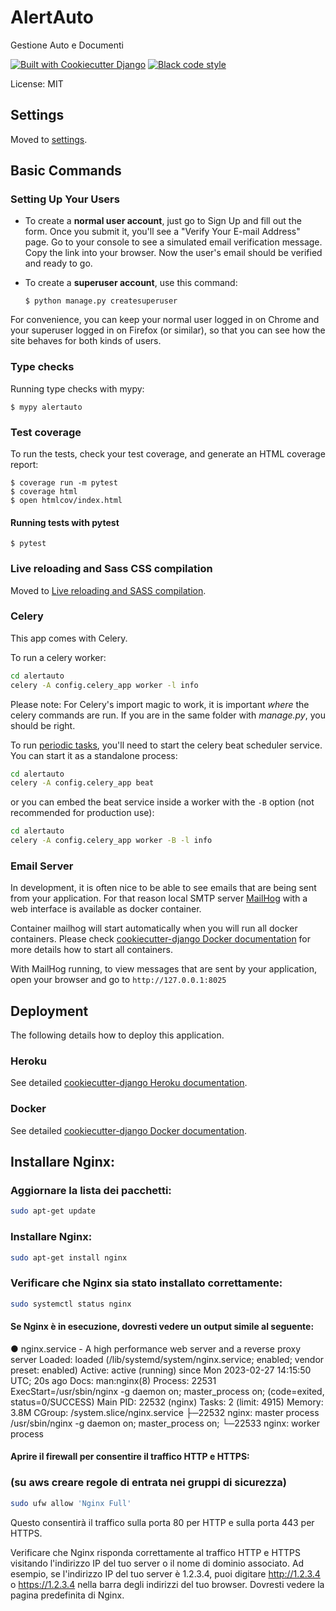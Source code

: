 # AlertAuto

Gestione Auto e Documenti

[![Built with Cookiecutter Django](https://img.shields.io/badge/built%20with-Cookiecutter%20Django-ff69b4.svg?logo=cookiecutter)](https://github.com/cookiecutter/cookiecutter-django/)
[![Black code style](https://img.shields.io/badge/code%20style-black-000000.svg)](https://github.com/ambv/black)

License: MIT

## Settings

Moved to [settings](http://cookiecutter-django.readthedocs.io/en/latest/settings.html).

## Basic Commands

### Setting Up Your Users

-   To create a **normal user account**, just go to Sign Up and fill out the form. Once you submit it, you'll see a "Verify Your E-mail Address" page. Go to your console to see a simulated email verification message. Copy the link into your browser. Now the user's email should be verified and ready to go.

-   To create a **superuser account**, use this command:

        $ python manage.py createsuperuser

For convenience, you can keep your normal user logged in on Chrome and your superuser logged in on Firefox (or similar), so that you can see how the site behaves for both kinds of users.

### Type checks

Running type checks with mypy:

    $ mypy alertauto

### Test coverage

To run the tests, check your test coverage, and generate an HTML coverage report:

    $ coverage run -m pytest
    $ coverage html
    $ open htmlcov/index.html

#### Running tests with pytest

    $ pytest

### Live reloading and Sass CSS compilation

Moved to [Live reloading and SASS compilation](https://cookiecutter-django.readthedocs.io/en/latest/developing-locally.html#sass-compilation-live-reloading).

### Celery

This app comes with Celery.

To run a celery worker:

``` bash
cd alertauto
celery -A config.celery_app worker -l info
```

Please note: For Celery's import magic to work, it is important *where* the celery commands are run. If you are in the same folder with *manage.py*, you should be right.

To run [periodic tasks](https://docs.celeryq.dev/en/stable/userguide/periodic-tasks.html), you'll need to start the celery beat scheduler service. You can start it as a standalone process:

``` bash
cd alertauto
celery -A config.celery_app beat
```

or you can embed the beat service inside a worker with the `-B` option (not recommended for production use):

``` bash
cd alertauto
celery -A config.celery_app worker -B -l info
```

### Email Server

In development, it is often nice to be able to see emails that are being sent from your application. For that reason local SMTP server [MailHog](https://github.com/mailhog/MailHog) with a web interface is available as docker container.

Container mailhog will start automatically when you will run all docker containers.
Please check [cookiecutter-django Docker documentation](http://cookiecutter-django.readthedocs.io/en/latest/deployment-with-docker.html) for more details how to start all containers.

With MailHog running, to view messages that are sent by your application, open your browser and go to `http://127.0.0.1:8025`

## Deployment

The following details how to deploy this application.

### Heroku

See detailed [cookiecutter-django Heroku documentation](http://cookiecutter-django.readthedocs.io/en/latest/deployment-on-heroku.html).

### Docker

See detailed [cookiecutter-django Docker documentation](http://cookiecutter-django.readthedocs.io/en/latest/deployment-with-docker.html).


## Installare Nginx:
### Aggiornare la lista dei pacchetti:

``` bash
sudo apt-get update
```
### Installare Nginx:
``` bash
sudo apt-get install nginx
```
### Verificare che Nginx sia stato installato correttamente:
``` bash
sudo systemctl status nginx
```

#### Se Nginx è in esecuzione, dovresti vedere un output simile al seguente:

 ● nginx.service - A high performance web server and a reverse proxy server
      Loaded: loaded (/lib/systemd/system/nginx.service; enabled; vendor preset: enabled)
      Active: active (running) since Mon 2023-02-27 14:15:50 UTC; 20s ago
        Docs: man:nginx(8)
     Process: 22531 ExecStart=/usr/sbin/nginx -g daemon on; master_process on; (code=exited, status=0/SUCCESS)
    Main PID: 22532 (nginx)
       Tasks: 2 (limit: 4915)
      Memory: 3.8M
      CGroup: /system.slice/nginx.service
              ├─22532 nginx: master process /usr/sbin/nginx -g daemon on; master_process on;
              └─22533 nginx: worker process


#### Aprire il firewall per consentire il traffico HTTP e HTTPS:
### (su aws creare regole di entrata nei gruppi di sicurezza)
``` bash
sudo ufw allow 'Nginx Full'
```
Questo consentirà il traffico sulla porta 80 per HTTP e sulla porta 443 per HTTPS.

Verificare che Nginx risponda correttamente al traffico HTTP e HTTPS visitando l'indirizzo IP del tuo server o il nome di dominio associato. 
Ad esempio, se l'indirizzo IP del tuo server è 1.2.3.4, puoi digitare http://1.2.3.4 o https://1.2.3.4 nella barra degli indirizzi del tuo browser. 
Dovresti vedere la pagina predefinita di Nginx.